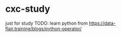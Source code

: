 # cxc-study
just for study
TODO: learn python from
https://data-flair.training/blogs/python-operator/
